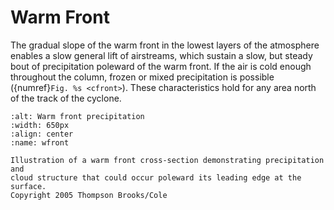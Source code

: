 # Warm Front

The gradual slope of the warm front in the lowest layers of the
atmosphere enables a slow general lift of airstreams, which sustain a
slow, but steady bout of precipitation poleward of the warm front. If
the air is cold enough throughout the column, frozen or mixed
precipitation is possible ({numref}`Fig. %s <cfront>`).
These characteristics hold for any area north
of the track of the cyclone.

```{figure} ../../images/wfront_xsect.jpg
:alt: Warm front precipitation
:width: 650px
:align: center
:name: wfront

Illustration of a warm front cross-section demonstrating precipitation and
cloud structure that could occur poleward its leading edge at the surface.
Copyright 2005 Thompson Brooks/Cole
```